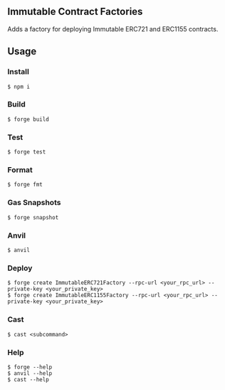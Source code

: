 ## Immutable Contract Factories

Adds a factory for deploying Immutable ERC721 and ERC1155 contracts.

## Usage

### Install

```shell
$ npm i
```

### Build

```shell
$ forge build
```

### Test

```shell
$ forge test
```

### Format

```shell
$ forge fmt
```

### Gas Snapshots

```shell
$ forge snapshot
```

### Anvil

```shell
$ anvil
```

### Deploy

```shell
$ forge create ImmutableERC721Factory --rpc-url <your_rpc_url> --private-key <your_private_key>
$ forge create ImmutableERC1155Factory --rpc-url <your_rpc_url> --private-key <your_private_key>
```

### Cast

```shell
$ cast <subcommand>
```

### Help

```shell
$ forge --help
$ anvil --help
$ cast --help
```
